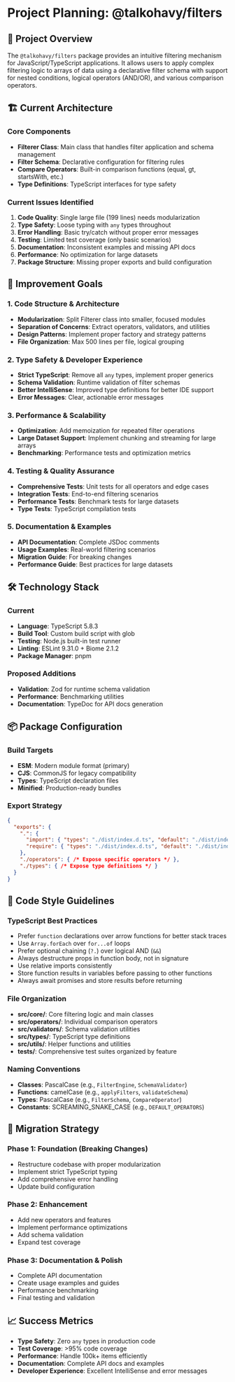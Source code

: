 # Project Planning: @talkohavy/filters

## 🎯 Project Overview

The `@talkohavy/filters` package provides an intuitive filtering mechanism for JavaScript/TypeScript applications. It allows users to apply complex filtering logic to arrays of data using a declarative filter schema with support for nested conditions, logical operators (AND/OR), and various comparison operators.

## 🏗️ Current Architecture

### Core Components

- **Filterer Class**: Main class that handles filter application and schema management
- **Filter Schema**: Declarative configuration for filtering rules
- **Compare Operators**: Built-in comparison functions (equal, gt, startsWith, etc.)
- **Type Definitions**: TypeScript interfaces for type safety

### Current Issues Identified

1. **Code Quality**: Single large file (199 lines) needs modularization
2. **Type Safety**: Loose typing with `any` types throughout
3. **Error Handling**: Basic try/catch without proper error messages
4. **Testing**: Limited test coverage (only basic scenarios)
5. **Documentation**: Inconsistent examples and missing API docs
6. **Performance**: No optimization for large datasets
7. **Package Structure**: Missing proper exports and build configuration

## 🚀 Improvement Goals

### 1. Code Structure & Architecture

- **Modularization**: Split Filterer class into smaller, focused modules
- **Separation of Concerns**: Extract operators, validators, and utilities
- **Design Patterns**: Implement proper factory and strategy patterns
- **File Organization**: Max 500 lines per file, logical grouping

### 2. Type Safety & Developer Experience

- **Strict TypeScript**: Remove all `any` types, implement proper generics
- **Schema Validation**: Runtime validation of filter schemas
- **Better IntelliSense**: Improved type definitions for better IDE support
- **Error Messages**: Clear, actionable error messages

### 3. Performance & Scalability

- **Optimization**: Add memoization for repeated filter operations
- **Large Dataset Support**: Implement chunking and streaming for large arrays
- **Benchmarking**: Performance tests and optimization metrics

### 4. Testing & Quality Assurance

- **Comprehensive Tests**: Unit tests for all operators and edge cases
- **Integration Tests**: End-to-end filtering scenarios
- **Performance Tests**: Benchmark tests for large datasets
- **Type Tests**: TypeScript compilation tests

### 5. Documentation & Examples

- **API Documentation**: Complete JSDoc comments
- **Usage Examples**: Real-world filtering scenarios
- **Migration Guide**: For breaking changes
- **Performance Guide**: Best practices for large datasets

## 🛠️ Technology Stack

### Current

- **Language**: TypeScript 5.8.3
- **Build Tool**: Custom build script with glob
- **Testing**: Node.js built-in test runner
- **Linting**: ESLint 9.31.0 + Biome 2.1.2
- **Package Manager**: pnpm

### Proposed Additions

- **Validation**: Zod for runtime schema validation
- **Performance**: Benchmarking utilities
- **Documentation**: TypeDoc for API docs generation

## 📦 Package Configuration

### Build Targets

- **ESM**: Modern module format (primary)
- **CJS**: CommonJS for legacy compatibility
- **Types**: TypeScript declaration files
- **Minified**: Production-ready bundles

### Export Strategy

```json
{
  "exports": {
    ".": {
      "import": { "types": "./dist/index.d.ts", "default": "./dist/index.js" },
      "require": { "types": "./dist/index.d.ts", "default": "./dist/index.cjs" }
    },
    "./operators": { /* Expose specific operators */ },
    "./types": { /* Expose type definitions */ }
  }
}
```

## 🎨 Code Style Guidelines

### TypeScript Best Practices

- Prefer `function` declarations over arrow functions for better stack traces
- Use `Array.forEach` over `for...of` loops
- Prefer optional chaining (`?.`) over logical AND (`&&`)
- Always destructure props in function body, not in signature
- Use relative imports consistently
- Store function results in variables before passing to other functions
- Always await promises and store results before returning

### File Organization

- **src/core/**: Core filtering logic and main classes
- **src/operators/**: Individual comparison operators
- **src/validators/**: Schema validation utilities
- **src/types/**: TypeScript type definitions
- **src/utils/**: Helper functions and utilities
- **tests/**: Comprehensive test suites organized by feature

### Naming Conventions

- **Classes**: PascalCase (e.g., `FilterEngine`, `SchemaValidator`)
- **Functions**: camelCase (e.g., `applyFilters`, `validateSchema`)
- **Types**: PascalCase (e.g., `FilterSchema`, `CompareOperator`)
- **Constants**: SCREAMING_SNAKE_CASE (e.g., `DEFAULT_OPERATORS`)

## 🔄 Migration Strategy

### Phase 1: Foundation (Breaking Changes)

- Restructure codebase with proper modularization
- Implement strict TypeScript typing
- Add comprehensive error handling
- Update build configuration

### Phase 2: Enhancement

- Add new operators and features
- Implement performance optimizations
- Add schema validation
- Expand test coverage

### Phase 3: Documentation & Polish

- Complete API documentation
- Create usage examples and guides
- Performance benchmarking
- Final testing and validation

## 📈 Success Metrics

- **Type Safety**: Zero `any` types in production code
- **Test Coverage**: >95% code coverage
- **Performance**: Handle 100k+ items efficiently
- **Documentation**: Complete API docs and examples
- **Developer Experience**: Excellent IntelliSense and error messages
